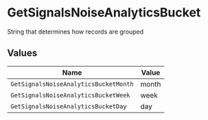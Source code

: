 # GetSignalsNoiseAnalyticsBucket

String that determines how records are grouped


## Values

| Name                                  | Value                                 |
| ------------------------------------- | ------------------------------------- |
| `GetSignalsNoiseAnalyticsBucketMonth` | month                                 |
| `GetSignalsNoiseAnalyticsBucketWeek`  | week                                  |
| `GetSignalsNoiseAnalyticsBucketDay`   | day                                   |